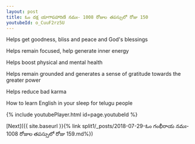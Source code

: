 ```yaml
---
layout: post
title: ఓం దక్ష యాగాపహారిణే నమః- 1008 రోజుల తపస్సులో రోజు 150
youtubeId: o_CuuF2rz5U
---
```

 
 
Helps get goodness, bliss and peace and God's blessings
 
Helps remain focused, help generate inner energy 
 
Helps boost physical and mental health 
 
Helps remain grounded and generates a sense of gratitude towards the greater power 
 
Helps reduce bad karma
 
How to learn English in your sleep for telugu people
 
 
 
 


{% include youtubePlayer.html id=page.youtubeId %}
 
[Next]({{ site.baseurl }}{% link split1/_posts/2018-07-29-ఓం గంభీరాయ నమః- 1008 రోజుల తపస్సులో రోజు 159.md%})
 

